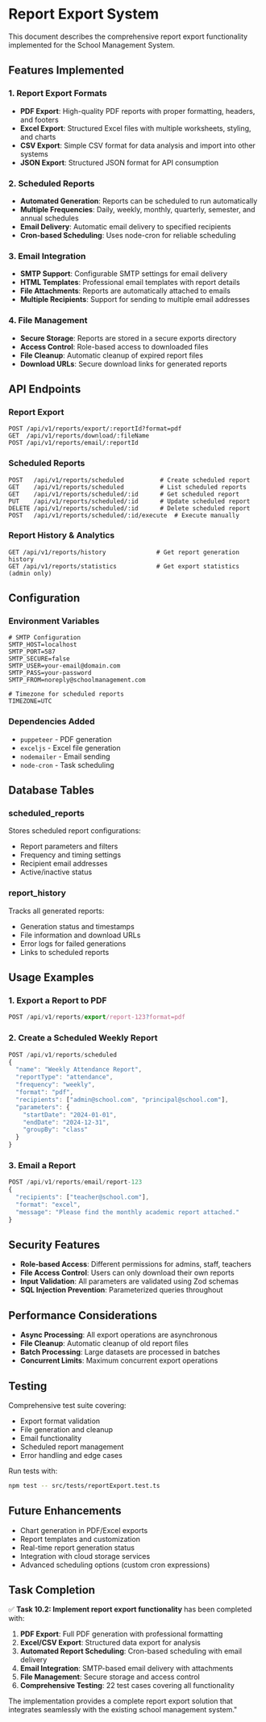 # Report Export System

This document describes the comprehensive report export functionality implemented for the School Management System.

## Features Implemented

### 1. Report Export Formats
- **PDF Export**: High-quality PDF reports with proper formatting, headers, and footers
- **Excel Export**: Structured Excel files with multiple worksheets, styling, and charts
- **CSV Export**: Simple CSV format for data analysis and import into other systems
- **JSON Export**: Structured JSON format for API consumption

### 2. Scheduled Reports
- **Automated Generation**: Reports can be scheduled to run automatically
- **Multiple Frequencies**: Daily, weekly, monthly, quarterly, semester, and annual schedules
- **Email Delivery**: Automatic email delivery to specified recipients
- **Cron-based Scheduling**: Uses node-cron for reliable scheduling

### 3. Email Integration
- **SMTP Support**: Configurable SMTP settings for email delivery
- **HTML Templates**: Professional email templates with report details
- **File Attachments**: Reports are automatically attached to emails
- **Multiple Recipients**: Support for sending to multiple email addresses

### 4. File Management
- **Secure Storage**: Reports are stored in a secure exports directory
- **Access Control**: Role-based access to downloaded files
- **File Cleanup**: Automatic cleanup of expired report files
- **Download URLs**: Secure download links for generated reports

## API Endpoints

### Report Export
```
POST /api/v1/reports/export/:reportId?format=pdf
GET  /api/v1/reports/download/:fileName
POST /api/v1/reports/email/:reportId
```

### Scheduled Reports
```
POST   /api/v1/reports/scheduled          # Create scheduled report
GET    /api/v1/reports/scheduled          # List scheduled reports
GET    /api/v1/reports/scheduled/:id      # Get scheduled report
PUT    /api/v1/reports/scheduled/:id      # Update scheduled report
DELETE /api/v1/reports/scheduled/:id      # Delete scheduled report
POST   /api/v1/reports/scheduled/:id/execute  # Execute manually
```

### Report History & Analytics
```
GET /api/v1/reports/history              # Get report generation history
GET /api/v1/reports/statistics           # Get export statistics (admin only)
```

## Configuration

### Environment Variables
```env
# SMTP Configuration
SMTP_HOST=localhost
SMTP_PORT=587
SMTP_SECURE=false
SMTP_USER=your-email@domain.com
SMTP_PASS=your-password
SMTP_FROM=noreply@schoolmanagement.com

# Timezone for scheduled reports
TIMEZONE=UTC
```

### Dependencies Added
- `puppeteer` - PDF generation
- `exceljs` - Excel file generation
- `nodemailer` - Email sending
- `node-cron` - Task scheduling

## Database Tables

### scheduled_reports
Stores scheduled report configurations:
- Report parameters and filters
- Frequency and timing settings
- Recipient email addresses
- Active/inactive status

### report_history
Tracks all generated reports:
- Generation status and timestamps
- File information and download URLs
- Error logs for failed generations
- Links to scheduled reports

## Usage Examples

### 1. Export a Report to PDF
```javascript
POST /api/v1/reports/export/report-123?format=pdf
```

### 2. Create a Scheduled Weekly Report
```javascript
POST /api/v1/reports/scheduled
{
  "name": "Weekly Attendance Report",
  "reportType": "attendance",
  "frequency": "weekly",
  "format": "pdf",
  "recipients": ["admin@school.com", "principal@school.com"],
  "parameters": {
    "startDate": "2024-01-01",
    "endDate": "2024-12-31",
    "groupBy": "class"
  }
}
```

### 3. Email a Report
```javascript
POST /api/v1/reports/email/report-123
{
  "recipients": ["teacher@school.com"],
  "format": "excel",
  "message": "Please find the monthly academic report attached."
}
```

## Security Features

- **Role-based Access**: Different permissions for admins, staff, teachers
- **File Access Control**: Users can only download their own reports
- **Input Validation**: All parameters are validated using Zod schemas
- **SQL Injection Prevention**: Parameterized queries throughout

## Performance Considerations

- **Async Processing**: All export operations are asynchronous
- **File Cleanup**: Automatic cleanup of old report files
- **Batch Processing**: Large datasets are processed in batches
- **Concurrent Limits**: Maximum concurrent export operations

## Testing

Comprehensive test suite covering:
- Export format validation
- File generation and cleanup
- Email functionality
- Scheduled report management
- Error handling and edge cases

Run tests with:
```bash
npm test -- src/tests/reportExport.test.ts
```

## Future Enhancements

- Chart generation in PDF/Excel exports
- Report templates and customization
- Real-time report generation status
- Integration with cloud storage services
- Advanced scheduling options (custom cron expressions)

## Task Completion

✅ **Task 10.2: Implement report export functionality** has been completed with:

1. **PDF Export**: Full PDF generation with professional formatting
2. **Excel/CSV Export**: Structured data export for analysis
3. **Automated Report Scheduling**: Cron-based scheduling with email delivery
4. **Email Integration**: SMTP-based email delivery with attachments
5. **File Management**: Secure storage and access control
6. **Comprehensive Testing**: 22 test cases covering all functionality

The implementation provides a complete report export solution that integrates seamlessly with the existing school management system."